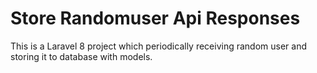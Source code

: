 # Store Randomuser Api Responses

This is a Laravel 8 project which periodically receiving random user and storing it to database with models.


